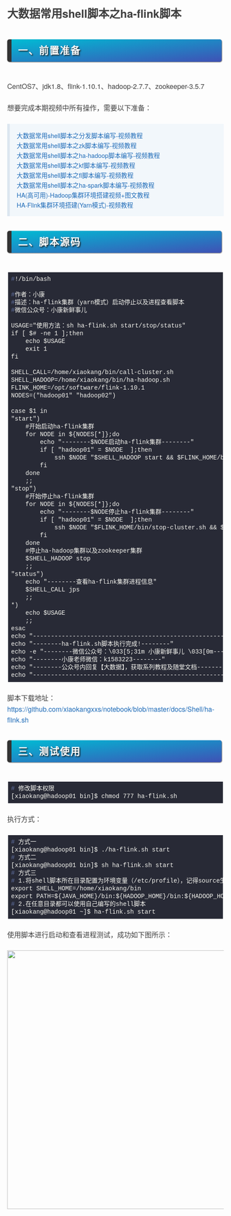 <div class="output_wrapper" id="output_wrapper_id" style="font-size: 16px; color: rgb(62, 62, 62); line-height: 1.6; word-spacing: 0px; letter-spacing: 0px; font-family: 'Helvetica Neue', Helvetica, 'Hiragino Sans GB', 'Microsoft YaHei', Arial, sans-serif;"><h1 id="hshellhaflink" style="color: inherit; line-height: inherit; padding: 0px; margin: 1.5em 0px; font-weight: bold; font-size: 1.6em;"><span style="font-size: inherit; color: inherit; line-height: inherit; margin: 0px; padding: 0px;">大数据常用shell脚本之ha-flink脚本</span></h1>
<h2 id="h" style="line-height: inherit; margin: 1.5em 0px; font-weight: bold; font-size: 1.4em; margin-bottom: 2em; margin-right: 5px; padding: 8px 15px; letter-spacing: 2px; background-image: linear-gradient(to right bottom, rgb(0, 188, 212), rgb(63, 81, 181)); background-color: rgb(63, 81, 181); color: rgb(255, 255, 255); border-left: 10px solid rgb(51, 51, 51); border-radius: 5px; text-shadow: rgb(34, 34, 34) 2px 2px 3px; box-shadow: rgb(102, 102, 102) 1px 1px 2px;"><span style="font-size: inherit; color: inherit; line-height: inherit; margin: 0px; padding: 0px;">一、前置准备</span></h2>
<p style="font-size: inherit; color: inherit; line-height: inherit; padding: 0px; margin: 1.5em 0px;">CentOS7、jdk1.8、flink-1.10.1、hadoop-2.7.7、zookeeper-3.5.7</p>
<p style="font-size: inherit; color: inherit; line-height: inherit; padding: 0px; margin: 1.5em 0px;">想要完成本期视频中所有操作，需要以下准备：</p>
<blockquote style="line-height: inherit; display: block; padding: 15px 15px 15px 1rem; font-size: 0.9em; margin: 1em 0px; color: rgb(129, 145, 152); border-left: 6px solid rgb(220, 230, 240); background: rgb(242, 247, 251) none repeat scroll 0% 0%; overflow: auto; overflow-wrap: normal; word-break: normal;">
  <p style="font-size: inherit; color: inherit; line-height: inherit; padding: 0px; margin: 0px;"><a href="https://mp.weixin.qq.com/s/W269rv7-kSO6CIhsUMqbXA" style="font-size: inherit; line-height: inherit; margin: 0px; padding: 0px; text-decoration: none; color: rgb(30, 107, 184); overflow-wrap: break-word;">大数据常用shell脚本之分发脚本编写-视频教程</a></p>
  <p style="font-size: inherit; color: inherit; line-height: inherit; padding: 0px; margin: 0px;"><a href="https://mp.weixin.qq.com/s/b7d4BdE5DW3EOxEPqZDw5w" style="font-size: inherit; line-height: inherit; margin: 0px; padding: 0px; text-decoration: none; color: rgb(30, 107, 184); overflow-wrap: break-word;">大数据常用shell脚本之zk脚本编写-视频教程</a></p>
  <p style="font-size: inherit; color: inherit; line-height: inherit; padding: 0px; margin: 0px;"><a href="https://mp.weixin.qq.com/s/daQuCBpLsRI9J4OwN38fKQ" style="font-size: inherit; line-height: inherit; margin: 0px; padding: 0px; text-decoration: none; color: rgb(30, 107, 184); overflow-wrap: break-word;">大数据常用shell脚本之ha-hadoop脚本编写-视频教程</a></p>
  <p style="font-size: inherit; color: inherit; line-height: inherit; padding: 0px; margin: 0px;"><a href="https://mp.weixin.qq.com/s/bCv9eqSpVqIa4Imn81TvnA" style="font-size: inherit; line-height: inherit; margin: 0px; padding: 0px; text-decoration: none; color: rgb(30, 107, 184); overflow-wrap: break-word;">大数据常用shell脚本之kf脚本编写-视频教程</a></p>
  <p style="font-size: inherit; color: inherit; line-height: inherit; padding: 0px; margin: 0px;"><a href="https://mp.weixin.qq.com/s/CmJswAiipwUhQuVxGuQ03Q" style="font-size: inherit; line-height: inherit; margin: 0px; padding: 0px; text-decoration: none; color: rgb(30, 107, 184); overflow-wrap: break-word;">大数据常用shell脚本之fl脚本编写-视频教程</a></p>
  <p style="font-size: inherit; color: inherit; line-height: inherit; padding: 0px; margin: 0px;"><a href="https://mp.weixin.qq.com/s/fVJIzqz2mAos2TypF4u63A" style="font-size: inherit; line-height: inherit; margin: 0px; padding: 0px; text-decoration: none; color: rgb(30, 107, 184); overflow-wrap: break-word;">大数据常用shell脚本之ha-spark脚本编写-视频教程</a></p>
  <p style="font-size: inherit; color: inherit; line-height: inherit; padding: 0px; margin: 0px;"><a href="https://mp.weixin.qq.com/s/gmOmg6uKD2LjhZPf4eZXdA" style="font-size: inherit; line-height: inherit; margin: 0px; padding: 0px; text-decoration: none; color: rgb(30, 107, 184); overflow-wrap: break-word;">HA(高可用)-Hadoop集群环境搭建视频+图文教程</a></p>
  <p style="font-size: inherit; color: inherit; line-height: inherit; padding: 0px; margin: 0px;"><a href="https://mp.weixin.qq.com/s/1n87J411KlHpFVU3pUfe7Q" style="font-size: inherit; line-height: inherit; margin: 0px; padding: 0px; text-decoration: none; color: rgb(30, 107, 184); overflow-wrap: break-word;">HA-Flink集群环境搭建(Yarn模式)-视频教程</a></p>
</blockquote>
<h2 id="h-1" style="line-height: inherit; margin: 1.5em 0px; font-weight: bold; font-size: 1.4em; margin-bottom: 2em; margin-right: 5px; padding: 8px 15px; letter-spacing: 2px; background-image: linear-gradient(to right bottom, rgb(0, 188, 212), rgb(63, 81, 181)); background-color: rgb(63, 81, 181); color: rgb(255, 255, 255); border-left: 10px solid rgb(51, 51, 51); border-radius: 5px; text-shadow: rgb(34, 34, 34) 2px 2px 3px; box-shadow: rgb(102, 102, 102) 1px 1px 2px;"><span style="font-size: inherit; color: inherit; line-height: inherit; margin: 0px; padding: 0px;">二、脚本源码</span></h2>
<pre style="font-size: inherit; color: inherit; line-height: inherit; margin: 0px; padding: 0px;"><code class="shell language-shell hljs" style="overflow-wrap: break-word; margin: 0px 2px; line-height: 18px; font-size: 14px; font-weight: normal; word-spacing: 0px; letter-spacing: 0px; font-family: Consolas, Inconsolata, Courier, monospace; border-radius: 0px; overflow-x: auto; padding: 0.5em; background: rgb(40, 42, 54) none repeat scroll 0% 0%; color: rgb(248, 248, 242); white-space: pre !important; word-wrap: normal !important; word-break: normal !important; overflow: auto !important; display: -webkit-box !important;"><span class="hljs-meta" style="font-size: inherit; line-height: inherit; margin: 0px; padding: 0px; color: rgb(98, 114, 164); word-wrap: inherit !important; word-break: inherit !important;">#</span><span class="bash" style="font-size: inherit; color: inherit; line-height: inherit; margin: 0px; padding: 0px; word-wrap: inherit !important; word-break: inherit !important;">!/bin/bash</span><br><span class="hljs-meta" style="font-size: inherit; line-height: inherit; margin: 0px; padding: 0px; color: rgb(98, 114, 164); word-wrap: inherit !important; word-break: inherit !important;"><br>#</span><span class="bash" style="font-size: inherit; color: inherit; line-height: inherit; margin: 0px; padding: 0px; word-wrap: inherit !important; word-break: inherit !important;">作者：小康</span><br><span class="hljs-meta" style="font-size: inherit; line-height: inherit; margin: 0px; padding: 0px; color: rgb(98, 114, 164); word-wrap: inherit !important; word-break: inherit !important;">#</span><span class="bash" style="font-size: inherit; color: inherit; line-height: inherit; margin: 0px; padding: 0px; word-wrap: inherit !important; word-break: inherit !important;">描述：ha-flink集群（yarn模式）启动停止以及进程查看脚本</span><br><span class="hljs-meta" style="font-size: inherit; line-height: inherit; margin: 0px; padding: 0px; color: rgb(98, 114, 164); word-wrap: inherit !important; word-break: inherit !important;">#</span><span class="bash" style="font-size: inherit; color: inherit; line-height: inherit; margin: 0px; padding: 0px; word-wrap: inherit !important; word-break: inherit !important;">微信公众号：小康新鲜事儿</span><br><br>USAGE="使用方法：sh&nbsp;ha-flink.sh&nbsp;start/stop/status"<br>if&nbsp;[&nbsp;$#&nbsp;-ne&nbsp;1&nbsp;];then<br>&nbsp;&nbsp;&nbsp;&nbsp;echo&nbsp;$USAGE<br>&nbsp;&nbsp;&nbsp;&nbsp;exit&nbsp;1<br>fi<br><br>SHELL_CALL=/home/xiaokang/bin/call-cluster.sh<br>SHELL_HADOOP=/home/xiaokang/bin/ha-hadoop.sh<br>FLINK_HOME=/opt/software/flink-1.10.1<br>NODES=("hadoop01"&nbsp;"hadoop02")<br><br>case&nbsp;$1&nbsp;in<br>"start")<br>&nbsp;&nbsp;&nbsp;&nbsp;#开始启动ha-flink集群<br>&nbsp;&nbsp;&nbsp;&nbsp;for&nbsp;NODE&nbsp;in&nbsp;${NODES[*]};do<br>&nbsp;&nbsp;&nbsp;&nbsp;&nbsp;&nbsp;&nbsp;&nbsp;echo&nbsp;"--------$NODE启动ha-flink集群--------"<br>&nbsp;&nbsp;&nbsp;&nbsp;&nbsp;&nbsp;&nbsp;&nbsp;if&nbsp;[&nbsp;"hadoop01"&nbsp;=&nbsp;$NODE&nbsp;&nbsp;];then<br>&nbsp;&nbsp;&nbsp;&nbsp;&nbsp;&nbsp;&nbsp;&nbsp;&nbsp;&nbsp;&nbsp;&nbsp;ssh&nbsp;$NODE&nbsp;"$SHELL_HADOOP&nbsp;start&nbsp;&amp;&amp;&nbsp;$FLINK_HOME/bin/start-cluster.sh&nbsp;&amp;&amp;&nbsp;$FLINK_HOME/bin/historyserver.sh&nbsp;start"<br>&nbsp;&nbsp;&nbsp;&nbsp;&nbsp;&nbsp;&nbsp;&nbsp;fi<br>&nbsp;&nbsp;&nbsp;&nbsp;done<br>&nbsp;&nbsp;&nbsp;&nbsp;;;<br>"stop")<br>&nbsp;&nbsp;&nbsp;&nbsp;#开始停止ha-flink集群<br>&nbsp;&nbsp;&nbsp;&nbsp;for&nbsp;NODE&nbsp;in&nbsp;${NODES[*]};do<br>&nbsp;&nbsp;&nbsp;&nbsp;&nbsp;&nbsp;&nbsp;&nbsp;echo&nbsp;"--------$NODE停止ha-flink集群--------"<br>&nbsp;&nbsp;&nbsp;&nbsp;&nbsp;&nbsp;&nbsp;&nbsp;if&nbsp;[&nbsp;"hadoop01"&nbsp;=&nbsp;$NODE&nbsp;&nbsp;];then<br>&nbsp;&nbsp;&nbsp;&nbsp;&nbsp;&nbsp;&nbsp;&nbsp;&nbsp;&nbsp;&nbsp;&nbsp;ssh&nbsp;$NODE&nbsp;"$FLINK_HOME/bin/stop-cluster.sh&nbsp;&amp;&amp;&nbsp;$FLINK_HOME/bin/historyserver.sh&nbsp;stop"<br>&nbsp;&nbsp;&nbsp;&nbsp;&nbsp;&nbsp;&nbsp;&nbsp;fi<br>&nbsp;&nbsp;&nbsp;&nbsp;done<br>&nbsp;&nbsp;&nbsp;&nbsp;#停止ha-hadoop集群以及zookeeper集群<br>&nbsp;&nbsp;&nbsp;&nbsp;$SHELL_HADOOP&nbsp;stop<br>&nbsp;&nbsp;&nbsp;&nbsp;;;<br>"status")<br>&nbsp;&nbsp;&nbsp;&nbsp;echo&nbsp;"--------查看ha-flink集群进程信息"<br>&nbsp;&nbsp;&nbsp;&nbsp;$SHELL_CALL&nbsp;jps<br>&nbsp;&nbsp;&nbsp;&nbsp;;;<br>*)<br>&nbsp;&nbsp;&nbsp;&nbsp;echo&nbsp;$USAGE<br>&nbsp;&nbsp;&nbsp;&nbsp;;;<br>esac<br>echo&nbsp;"----------------------------------------------------------------------------------------"<br>echo&nbsp;"--------ha-flink.sh脚本执行完成!--------"<br>echo&nbsp;-e&nbsp;"--------微信公众号：\033[5;31m&nbsp;小康新鲜事儿&nbsp;\033[0m--------"<br>echo&nbsp;"--------小康老师微信：k1583223--------"<br>echo&nbsp;"--------公众号内回复【大数据】，获取系列教程及随堂文档--------"<br>echo&nbsp;"----------------------------------------------------------------------------------------"<br></code></pre>
<p style="font-size: inherit; color: inherit; line-height: inherit; padding: 0px; margin: 1.5em 0px;">脚本下载地址：<a href="https://github.com/xiaokangxxs/notebook/blob/master/docs/Shell/ha-flink.sh" style="font-size: inherit; line-height: inherit; margin: 0px; padding: 0px; text-decoration: none; color: rgb(30, 107, 184); overflow-wrap: break-word;">https://github.com/xiaokangxxs/notebook/blob/master/docs/Shell/ha-flink.sh</a></p>
<h2 id="h-2" style="line-height: inherit; margin: 1.5em 0px; font-weight: bold; font-size: 1.4em; margin-bottom: 2em; margin-right: 5px; padding: 8px 15px; letter-spacing: 2px; background-image: linear-gradient(to right bottom, rgb(0, 188, 212), rgb(63, 81, 181)); background-color: rgb(63, 81, 181); color: rgb(255, 255, 255); border-left: 10px solid rgb(51, 51, 51); border-radius: 5px; text-shadow: rgb(34, 34, 34) 2px 2px 3px; box-shadow: rgb(102, 102, 102) 1px 1px 2px;"><span style="font-size: inherit; color: inherit; line-height: inherit; margin: 0px; padding: 0px;">三、测试使用</span></h2>
<pre style="font-size: inherit; color: inherit; line-height: inherit; margin: 0px; padding: 0px;"><code class="shell language-shell hljs" style="overflow-wrap: break-word; margin: 0px 2px; line-height: 18px; font-size: 14px; font-weight: normal; word-spacing: 0px; letter-spacing: 0px; font-family: Consolas, Inconsolata, Courier, monospace; border-radius: 0px; overflow-x: auto; padding: 0.5em; background: rgb(40, 42, 54) none repeat scroll 0% 0%; color: rgb(248, 248, 242); white-space: pre !important; word-wrap: normal !important; word-break: normal !important; overflow: auto !important; display: -webkit-box !important;"><span class="hljs-meta" style="font-size: inherit; line-height: inherit; margin: 0px; padding: 0px; color: rgb(98, 114, 164); word-wrap: inherit !important; word-break: inherit !important;">#</span><span class="bash" style="font-size: inherit; color: inherit; line-height: inherit; margin: 0px; padding: 0px; word-wrap: inherit !important; word-break: inherit !important;">&nbsp;修改脚本权限</span><br>[xiaokang@hadoop01&nbsp;bin]$&nbsp;chmod&nbsp;777&nbsp;ha-flink.sh<br></code></pre>
<p style="font-size: inherit; color: inherit; line-height: inherit; padding: 0px; margin: 1.5em 0px;">执行方式：</p>
<pre style="font-size: inherit; color: inherit; line-height: inherit; margin: 0px; padding: 0px;"><code class="shell language-shell hljs" style="overflow-wrap: break-word; margin: 0px 2px; line-height: 18px; font-size: 14px; font-weight: normal; word-spacing: 0px; letter-spacing: 0px; font-family: Consolas, Inconsolata, Courier, monospace; border-radius: 0px; overflow-x: auto; padding: 0.5em; background: rgb(40, 42, 54) none repeat scroll 0% 0%; color: rgb(248, 248, 242); white-space: pre !important; word-wrap: normal !important; word-break: normal !important; overflow: auto !important; display: -webkit-box !important;"><span class="hljs-meta" style="font-size: inherit; line-height: inherit; margin: 0px; padding: 0px; color: rgb(98, 114, 164); word-wrap: inherit !important; word-break: inherit !important;">#</span><span class="bash" style="font-size: inherit; color: inherit; line-height: inherit; margin: 0px; padding: 0px; word-wrap: inherit !important; word-break: inherit !important;">&nbsp;方式一</span><br>[xiaokang@hadoop01&nbsp;bin]$&nbsp;./ha-flink.sh&nbsp;start<br><span class="hljs-meta" style="font-size: inherit; line-height: inherit; margin: 0px; padding: 0px; color: rgb(98, 114, 164); word-wrap: inherit !important; word-break: inherit !important;">#</span><span class="bash" style="font-size: inherit; color: inherit; line-height: inherit; margin: 0px; padding: 0px; word-wrap: inherit !important; word-break: inherit !important;">&nbsp;方式二</span><br>[xiaokang@hadoop01&nbsp;bin]$&nbsp;sh&nbsp;ha-flink.sh&nbsp;start<br><span class="hljs-meta" style="font-size: inherit; line-height: inherit; margin: 0px; padding: 0px; color: rgb(98, 114, 164); word-wrap: inherit !important; word-break: inherit !important;">#</span><span class="bash" style="font-size: inherit; color: inherit; line-height: inherit; margin: 0px; padding: 0px; word-wrap: inherit !important; word-break: inherit !important;">&nbsp;方式三</span><br><span class="hljs-meta" style="font-size: inherit; line-height: inherit; margin: 0px; padding: 0px; color: rgb(98, 114, 164); word-wrap: inherit !important; word-break: inherit !important;">#</span><span class="bash" style="font-size: inherit; color: inherit; line-height: inherit; margin: 0px; padding: 0px; word-wrap: inherit !important; word-break: inherit !important;">&nbsp;1.将shell脚本所在目录配置为环境变量（/etc/profile），记得<span class="hljs-built_in" style="font-size: inherit; color: inherit; line-height: inherit; margin: 0px; padding: 0px; word-wrap: inherit !important; word-break: inherit !important;">source</span>生效</span><br>export&nbsp;SHELL_HOME=/home/xiaokang/bin<br>export&nbsp;PATH=${JAVA_HOME}/bin:${HADOOP_HOME}/bin:${HADOOP_HOME}/sbin:${ZOOKEEPER_HOME}/bin:${HIVE_HOME}/bin:${HBASE_HOME}/bin:${KYLIN_HOME}/bin:${KAFKA_HOME}/bin:${SCALA_HOME}/bin:${SCALA_HOME}/sbin:${SPARK_HOME}/bin:${SHELL_HOME}/:$PATH<br><span class="hljs-meta" style="font-size: inherit; line-height: inherit; margin: 0px; padding: 0px; color: rgb(98, 114, 164); word-wrap: inherit !important; word-break: inherit !important;">#</span><span class="bash" style="font-size: inherit; color: inherit; line-height: inherit; margin: 0px; padding: 0px; word-wrap: inherit !important; word-break: inherit !important;">&nbsp;2.在任意目录都可以使用自己编写的shell脚本</span><br>[xiaokang@hadoop01&nbsp;~]$&nbsp;ha-flink.sh&nbsp;start<br></code></pre>
<p style="font-size: inherit; color: inherit; line-height: inherit; padding: 0px; margin: 1.5em 0px;">使用脚本进行启动和查看进程测试，成功如下图所示：</p>
<div align="center" style="font-size: inherit; color: inherit; line-height: inherit; margin: 0px; padding: 0px;"> <img src="https://raw.githubusercontent.com/xiaokangxxs/notebook/master/docs/Shell/ha-flink-start-status.png" width="600px" style="font-size: inherit; color: inherit; line-height: inherit; padding: 0px; display: block; margin: 0px auto; max-width: 100%;"> </div></div>